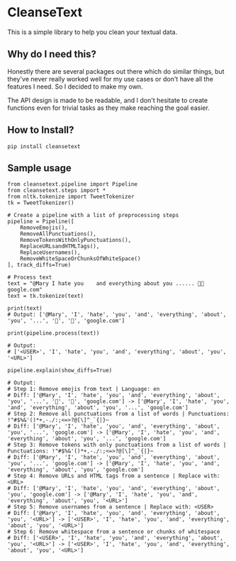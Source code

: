 # CleanseText

This is a simple library to help you clean your textual data.

## Why do I need this?

Honestly there are several packages out there which do similar things, but they've never really worked well for my use cases or don't have all the features I need. So I decided to make my own.

The API design is made to be readable, and I don't hesitate to create functions even for trivial tasks as they make reaching the goal easier.

## How to Install?

`pip install cleansetext`

## Sample usage

```
from cleansetext.pipeline import Pipeline
from cleansetext.steps import *
from nltk.tokenize import TweetTokenizer
tk = TweetTokenizer()

# Create a pipeline with a list of preprocessing steps
pipeline = Pipeline([
    RemoveEmojis(),
    RemoveAllPunctuations(),
    RemoveTokensWithOnlyPunctuations(),
    ReplaceURLsandHTMLTags(),
    ReplaceUsernames(),
    RemoveWhiteSpaceOrChunksOfWhiteSpace()
], track_diffs=True)

# Process text
text = "@Mary I hate you    and everything about you ...... 🎉🎉 google.com"
text = tk.tokenize(text)

print(text)
# Output: ['@Mary', 'I', 'hate', 'you', 'and', 'everything', 'about', 'you', '...', '🎉', '🎉', 'google.com']

print(pipeline.process(text))

# Output:
# ['<USER>', 'I', 'hate', 'you', 'and', 'everything', 'about', 'you', '<URL>']

pipeline.explain(show_diffs=True)

# Output:
# Step 1: Remove emojis from text | Language: en
# Diff: ['@Mary', 'I', 'hate', 'you', 'and', 'everything', 'about', 'you', '...', '🎉', '🎉', 'google.com'] -> ['@Mary', 'I', 'hate', 'you', 'and', 'everything', 'about', 'you', '...', 'google.com']
# Step 2: Remove all punctuations from a list of words | Punctuations: !"#$%&'()*+,-./:;<=>?@[\]^_`{|}~
# Diff: ['@Mary', 'I', 'hate', 'you', 'and', 'everything', 'about', 'you', '...', 'google.com'] -> ['@Mary', 'I', 'hate', 'you', 'and', 'everything', 'about', 'you', '...', 'google.com']
# Step 3: Remove tokens with only punctuations from a list of words | Punctuations: !"#$%&'()*+,-./:;<=>?@[\]^_`{|}~
# Diff: ['@Mary', 'I', 'hate', 'you', 'and', 'everything', 'about', 'you', '...', 'google.com'] -> ['@Mary', 'I', 'hate', 'you', 'and', 'everything', 'about', 'you', 'google.com']
# Step 4: Remove URLs and HTML tags from a sentence | Replace with: <URL>
# Diff: ['@Mary', 'I', 'hate', 'you', 'and', 'everything', 'about', 'you', 'google.com'] -> ['@Mary', 'I', 'hate', 'you', 'and', 'everything', 'about', 'you', '<URL>']
# Step 5: Remove usernames from a sentence | Replace with: <USER>
# Diff: ['@Mary', 'I', 'hate', 'you', 'and', 'everything', 'about', 'you', '<URL>'] -> ['<USER>', 'I', 'hate', 'you', 'and', 'everything', 'about', 'you', '<URL>']
# Step 6: Remove whitespace from a sentence or chunks of whitespace
# Diff: ['<USER>', 'I', 'hate', 'you', 'and', 'everything', 'about', 'you', '<URL>'] -> ['<USER>', 'I', 'hate', 'you', 'and', 'everything', 'about', 'you', '<URL>']

```
